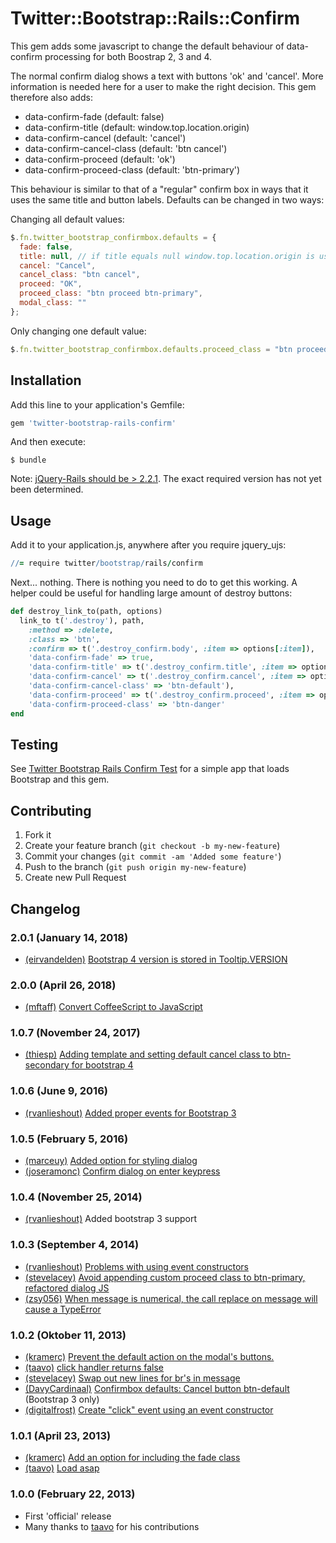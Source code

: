 # Twitter::Bootstrap::Rails::Confirm

This gem adds some javascript to change the default behaviour of data-confirm processing for both Boostrap 2, 3 and 4.

The normal confirm dialog shows a text with buttons 'ok' and 'cancel'. More information is needed here for a user to
make the right decision. This gem therefore also adds:

* data-confirm-fade (default: false)
* data-confirm-title (default: window.top.location.origin)
* data-confirm-cancel (default: 'cancel')
* data-confirm-cancel-class (default: 'btn cancel')
* data-confirm-proceed (default: 'ok')
* data-confirm-proceed-class (default: 'btn-primary')

This behaviour is similar to that of a "regular" confirm box in ways that it uses the same title and button labels.
Defaults can be changed in two ways:

Changing all default values:

```javascript
$.fn.twitter_bootstrap_confirmbox.defaults = {
  fade: false,
  title: null, // if title equals null window.top.location.origin is used
  cancel: "Cancel",
  cancel_class: "btn cancel",
  proceed: "OK",
  proceed_class: "btn proceed btn-primary",
  modal_class: ""
};
```

Only changing one default value:

```javascript
$.fn.twitter_bootstrap_confirmbox.defaults.proceed_class = "btn proceed btn-success";
```

## Installation

Add this line to your application's Gemfile:

```ruby
gem 'twitter-bootstrap-rails-confirm'
```

And then execute:

```
$ bundle
```

Note: [jQuery-Rails should be > 2.2.1](https://github.com/bluerail/twitter-bootstrap-rails-confirm/issues/27). The exact
required version has not yet been determined.

## Usage

Add it to your application.js, anywhere after you require jquery_ujs:

```coffeescript
//= require twitter/bootstrap/rails/confirm
```

Next... nothing. There is nothing you need to do to get this working. A helper could be useful for handling large amount
of destroy buttons:

```ruby
def destroy_link_to(path, options)
  link_to t('.destroy'), path,
    :method => :delete,
    :class => 'btn',
    :confirm => t('.destroy_confirm.body', :item => options[:item]),
    'data-confirm-fade' => true,
    'data-confirm-title' => t('.destroy_confirm.title', :item => options[:item]),
    'data-confirm-cancel' => t('.destroy_confirm.cancel', :item => options[:item]),
    'data-confirm-cancel-class' => 'btn-default'),
    'data-confirm-proceed' => t('.destroy_confirm.proceed', :item => options[:item]),
    'data-confirm-proceed-class' => 'btn-danger'
end
```

## Testing

See [Twitter Bootstrap Rails Confirm Test](https://github.com/bluerail/twitter-bootstrap-rails-confirm-test) for a
simple app that loads Bootstrap and this gem.

## Contributing

1. Fork it
2. Create your feature branch (`git checkout -b my-new-feature`)
3. Commit your changes (`git commit -am 'Added some feature'`)
4. Push to the branch (`git push origin my-new-feature`)
5. Create new Pull Request

## Changelog

### 2.0.1 (January 14, 2018)

* [(eirvandelden)](https://github.com/eirvandelden) [Bootstrap 4 version is stored in Tooltip.VERSION](https://github.com/bluerail/twitter-bootstrap-rails-confirm/pull/38)

### 2.0.0 (April 26, 2018)

* [(mftaff)](https://github.com/mftaff) [Convert CoffeeScript to JavaScript](https://github.com/bluerail/twitter-bootstrap-rails-confirm/pull/37)

### 1.0.7 (November 24, 2017)

* [(thiesp)](https://github.com/thiesp) [Adding template and setting default cancel class to btn-secondary for bootstrap 4](https://github.com/bluerail/twitter-bootstrap-rails-confirm/pull/35)

### 1.0.6 (June 9, 2016)

* [(rvanlieshout)](https://github.com/rvanlieshout) [Added proper events for Bootstrap 3](https://github.com/bluerail/twitter-bootstrap-rails-confirm/issues/28)

### 1.0.5 (February 5, 2016)

* [(marceuy)](https://github.com/marceuy) [Added option for styling dialog](https://github.com/bluerail/twitter-bootstrap-rails-confirm/pull/31)
* [(joseramonc)](https://github.com/joseramonc) [Confirm dialog on enter keypress](https://github.com/bluerail/twitter-bootstrap-rails-confirm/pull/33)

### 1.0.4 (November 25, 2014)

* [(rvanlieshout)](https://github.com/rvanlieshout) Added bootstrap 3 support

### 1.0.3 (September 4, 2014)

* [(rvanlieshout)](https://github.com/rvanlieshout) [Problems with using event constructors](https://github.com/bluerail/twitter-bootstrap-rails-confirm/issues/18)
* [(stevelacey)](https://github.com/stevelacey) [Avoid appending custom proceed class to btn-primary, refactored dialog JS](https://github.com/bluerail/twitter-bootstrap-rails-confirm/pull/17)
* [(zsy056)](https://github.com/zsy056) [When message is numerical, the call replace on message will cause a TypeError](https://github.com/bluerail/twitter-bootstrap-rails-confirm/pull/22)

### 1.0.2 (Oktober 11, 2013)

* [(kramerc)](https://github.com/kramerc) [Prevent the default action on the modal's buttons.](https://github.com/bluerail/twitter-bootstrap-rails-confirm/pull/9)
* [(taavo)](https://github.com/taavo) [click handler returns false](https://github.com/bluerail/twitter-bootstrap-rails-confirm/pull/6)
* [(stevelacey)](https://github.com/stevelacey) [Swap out new lines for br's in message](https://github.com/bluerail/twitter-bootstrap-rails-confirm/pull/16)
* [(DavyCardinaal)](https://github.com/DavyCardinaal) [Confirmbox defaults: Cancel button btn-default](https://github.com/bluerail/twitter-bootstrap-rails-confirm/pull/15) (Bootstrap 3 only)
* [(digitalfrost)](https://github.com/digitalfrost) [Create "click" event using an event constructor](https://github.com/bluerail/twitter-bootstrap-rails-confirm/pull/14)

### 1.0.1 (April 23, 2013)

* [(kramerc)](https://github.com/kramerc) [Add an option for including the fade class](https://github.com/bluerail/twitter-bootstrap-rails-confirm/pull/8)
* [(taavo)](https://github.com/taavo) [Load asap](https://github.com/bluerail/twitter-bootstrap-rails-confirm/pull/5)

### 1.0.0 (February 22, 2013)

* First 'official' release
* Many thanks to [taavo](https://github.com/taavo) for his contributions
